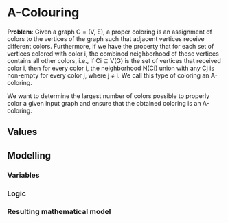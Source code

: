 # A-Colouring
**Problem**: Given a graph G = (V, E), a proper coloring is an assignment of colors to the vertices of the graph such that adjacent vertices receive different colors. Furthermore, if we have the property that for each set of vertices colored with color i, the combined neighborhood of these vertices contains all other colors, i.e., if Ci ⊆ V(G) is the set of vertices that received color i, then for every color i, the neighborhood N(Ci) union with any Cj is non-empty for every color j, where j ≠ i. We call this type of coloring an A-coloring.

We want to determine the largest number of colors possible to properly color a given input graph and ensure that the obtained coloring is an A-coloring.

## Values

## Modelling
### Variables

### Logic

### Resulting mathematical model
